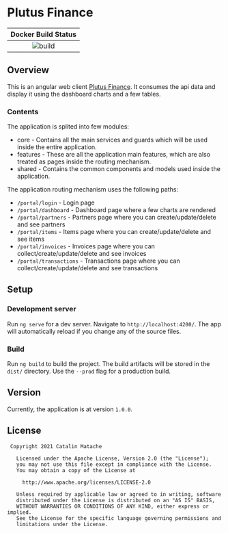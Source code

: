 # Plutus Finance

|                                                 Docker Build Status                                             |
| :-------------------------------------------------------------------------------------------------------------: |
| ![build](https://github.com/icatalin201/plutus-frontend/workflows/Docker%20Image%20CI/badge.svg?branch=master)  |


## Overview

This is an angular web client [Plutus Finance](https://github.com/icatalin201/plutus-backend). It consumes the api data and display it using the dashboard charts and a few tables.

### Contents

The application is splited into few modules:

- core - Contains all the main services and guards which will be used inside the entire application.
- features - These are all the application main features, which are also treated as pages inside the routing mechanism.
- shared - Contains the common components and models used inside the application. 

The application routing mechanism uses the following paths:

- `/portal/login` - Login page
- `/portal/dashboard` - Dashboard page where a few charts are rendered
- `/portal/partners` - Partners page where you can create/update/delete and see partners
- `/portal/items` - Items page where you can create/update/delete and see items
- `/portal/invoices` - Invoices page where you can collect/create/update/delete and see invoices
- `/portal/transactions` - Transactions page where you can collect/create/update/delete and see transactions

## Setup

### Development server

Run `ng serve` for a dev server. Navigate to `http://localhost:4200/`. The app will automatically reload if you change any of the source files.

### Build

Run `ng build` to build the project. The build artifacts will be stored in the `dist/` directory. Use the `--prod` flag for a production build.

## Version

Currently, the application is at version `1.0.0`.

## License

```
 Copyright 2021 Catalin Matache

   Licensed under the Apache License, Version 2.0 (the "License");
   you may not use this file except in compliance with the License.
   You may obtain a copy of the License at

     http://www.apache.org/licenses/LICENSE-2.0

   Unless required by applicable law or agreed to in writing, software
   distributed under the License is distributed on an "AS IS" BASIS,
   WITHOUT WARRANTIES OR CONDITIONS OF ANY KIND, either express or implied.
   See the License for the specific language governing permissions and
   limitations under the License.
```
